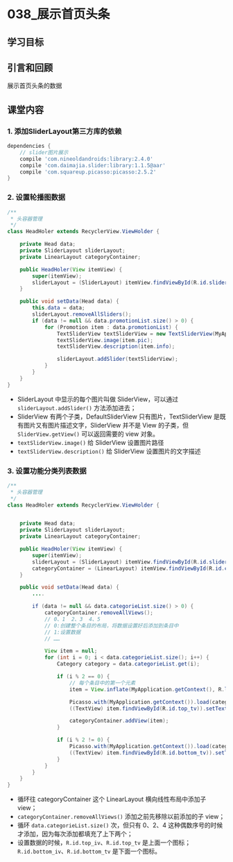 # 038_展示首页头条
## 学习目标



## 引言和回顾
展示首页头条的数据

## 课堂内容
### 1. 添加SliderLayout第三方库的依赖

```gradle
dependencies {
    // slider图片展示
    compile 'com.nineoldandroids:library:2.4.0'
    compile 'com.daimajia.slider:library:1.1.5@aar'
    compile 'com.squareup.picasso:picasso:2.5.2'
}
```

### 2. 设置轮播图数据

```java
/**
 * 头容器管理
 */
class HeadHoler extends RecyclerView.ViewHolder {

    private Head data;
    private SliderLayout sliderLayout;
    private LinearLayout categoryContainer;

    public HeadHoler(View itemView) {
        super(itemView);
        sliderLayout = (SliderLayout) itemView.findViewById(R.id.slider);
    }

    public void setData(Head data) {
        this.data = data;
        sliderLayout.removeAllSliders();
        if (data != null && data.promotionList.size() > 0) {
            for (Promotion item : data.promotionList) {
                TextSliderView textSliderView = new TextSliderView(MyApplication.getContext());
                textSliderView.image(item.pic);
                textSliderView.description(item.info);

                sliderLayout.addSlider(textSliderView);
            }
        }
    }
}
```

- SliderLayout 中显示的每个图片叫做 SliderView，可以通过 `sliderLayout.addSlider()` 方法添加进去；
- SliderView 有两个子类，DefaultSliderView 只有图片，TextSliderView 是既有图片又有图片描述文字，SliderView 并不是 View 的子类，但 `SliderView.getView()` 可以返回需要的 view 对象。
- `textSliderView.image()` 给 SliderView 设置图片路径
- `textSliderView.description()` 给 SliderView 设置图片的文字描述

### 3. 设置功能分类列表数据

```java
/**
 * 头容器管理
 */
class HeadHoler extends RecyclerView.ViewHolder {


    private Head data;
    private SliderLayout sliderLayout;
    private LinearLayout categoryContainer;

    public HeadHoler(View itemView) {
        super(itemView);
        sliderLayout = (SliderLayout) itemView.findViewById(R.id.slider);
        categoryContainer = (LinearLayout) itemView.findViewById(R.id.catetory_container);
    }

    public void setData(Head data) {
        ....

        if (data != null && data.categorieList.size() > 0) {
            categoryContainer.removeAllViews();
            // 0、1  2、3  4、5
            // 0:创建整个条目的布局，将数据设置好后添加到条目中
            // 1:设置数据
            // ……

            View item = null;
            for (int i = 0; i < data.categorieList.size(); i++) {
                Category category = data.categorieList.get(i);

                if (i % 2 == 0) {
                    // 每个条目中的第一个元素
                    item = View.inflate(MyApplication.getContext(), R.layout.item_home_head_category, null);

                    Picasso.with(MyApplication.getContext()).load(category.pic).into((ImageView) item.findViewById(R.id.top_iv));
                    ((TextView) item.findViewById(R.id.top_tv)).setText(category.name);

                    categoryContainer.addView(item);
                }

                if (i % 2 != 0) {
                    Picasso.with(MyApplication.getContext()).load(category.pic).into((ImageView) item.findViewById(R.id.bottom_iv));
                    ((TextView) item.findViewById(R.id.bottom_tv)).setText(category.name);
                }
            }
        }
    }
}
```

- 循环往 categoryContainer 这个 LinearLayout 横向线性布局中添加子 view；
- `categoryContainer.removeAllViews()` 添加之前先移除以前添加的子 view；
- 循环 `data.categorieList.size()` 次，但只有 0、2、4 这种偶数序号的时候才添加，因为每次添加都填充了上下两个；
- 设置数据的时候，`R.id.top_iv`、`R.id.top_tv` 是上面一个图标；`R.id.bottom_iv`、`R.id.bottom_tv` 是下面一个图标。

